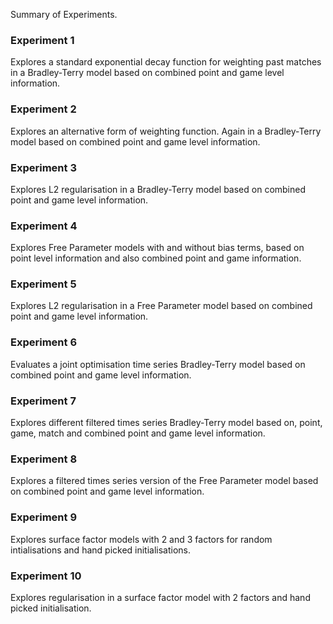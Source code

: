 Summary of Experiments.

### Experiment 1
Explores a standard exponential decay function for weighting past matches in a Bradley-Terry model based on combined point and game level information.

### Experiment 2
Explores an alternative form of weighting function. Again in a Bradley-Terry model based on combined point and game level information.

### Experiment 3
Explores L2 regularisation in a Bradley-Terry model based on combined point and game level information.

### Experiment 4
Explores Free Parameter models with and without bias terms, based on point level information and also combined point and game information. 

### Experiment 5
Explores L2 regularisation in a Free Parameter model based on combined point and game level information. 

### Experiment 6
Evaluates a joint optimisation time series Bradley-Terry model based on combined point and game level information.

### Experiment 7
Explores different filtered times series Bradley-Terry model based on, point, game, match and combined point and game level information.

### Experiment 8
Explores a filtered times series version of the Free Parameter model based on combined point and game level information.

### Experiment 9
Explores surface factor models with 2 and 3 factors for random intialisations and hand picked initialisations.

### Experiment 10
Explores regularisation in a surface factor model with 2 factors and hand picked initialisation.
